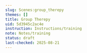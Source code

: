 ```yaml
---
slug: Scenes:group_therepy
themes: []
title: Group Therepy
uid: 5d3945c2ac4e
instruction: Instructions/training
note: Notes/training
status: draft
last-checked: 2025-08-21
---
```

